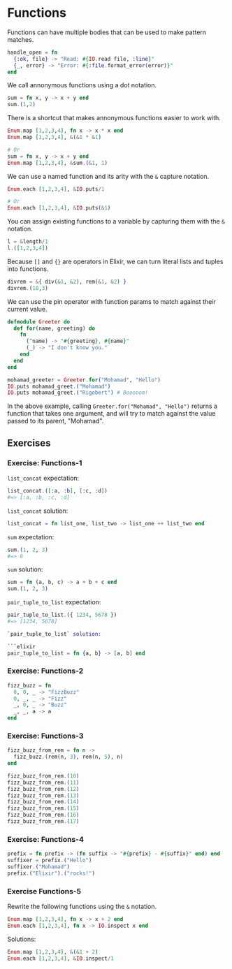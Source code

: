 # Functions

Functions can have multiple bodies that can be used to make pattern matches.

```elixir
handle_open = fn
  {:ok, file} -> "Read: #{IO.read file, :line}"
  {_, error} -> "Error: #{:file.format_error(error)}"
end
```

We call annonymous functions using a dot notation.

```elixir
sum = fn x, y -> x + y end
sum.(1,2)
```

There is a shortcut that makes annonymous functions easier to work with.

```elixir
Enum.map [1,2,3,4], fn x -> x * x end
Enum.map [1,2,3,4], &(&1 * &1)

# Or
sum = fn x, y -> x + y end
Enum.map [1,2,3,4], &sum.(&1, 1)
```
We can use a named function and its arity with the `&` capture notation.

```elixir
Enum.each [1,2,3,4], &IO.puts/1

# Or
Enum.each [1,2,3,4], &IO.puts(&1)
```

You can assign existing functions to a variable by capturing them with the `&` notation.

```elixir
l = &length/1
l.([1,2,3,4])
```

Because `[]` and `{}` are operators in Elixir, we can turn literal lists and tuples into functions.

```elixir
divrem = &{ div(&1, &2), rem(&1, &2) }
divrem.(10,3)
```

We can use the pin operator with function params to match against their current value.

```elixir
defmodule Greeter do
  def for(name, greeting) do
    fn
      (^name) -> "#{greeting}, #{name}"
      (_) -> "I don't know you."
    end
  end
end

mohamad_greeter = Greeter.for("Mohamad", "Hello")
IO.puts mohamad_greet.("Mohamad")
IO.puts mohamad_greet.("Rigobert") # Booooom!
```

In the above example, calling `Greeter.for("Mohamad", "Hello")` returns a function that takes one argument, and will try to match against the value passed to its parent, "Mohamad".

## Exercises

### Exercise: Functions-1

`list_concat` expectation:

```elixir
list_concat.([:a, :b], [:c, :d])
#=> [:a, :b, :c, :d]
```

`list_concat` solution:

```elixir
list_concat = fn list_one, list_two -> list_one ++ list_two end
```

`sum` expectation:

```elixir
sum.(1, 2, 3)
#=> 6
```

`sum` solution:

```elixir
sum = fn (a, b, c) -> a + b + c end
sum.(1, 2, 3)
```

`pair_tuple_to_list` expectation:

```elixir
pair_tuple_to_list.({ 1234, 5678 })
#=> [1234, 5678]

`pair_tuple_to_list` solution:

```elixir
pair_tuple_to_list = fn {a, b} -> [a, b] end
```

### Exercise: Functions-2

```elixir
fizz_buzz = fn
  0, 0, _ -> "FizzBuzz"
  0, _, _ -> "Fizz"
  _, 0, _ -> "Buzz"
  _, _, a -> a
end
```

### Exercise: Functions-3

```elixir
fizz_buzz_from_rem = fn n ->
  fizz_buzz.(rem(n, 3), rem(n, 5), n)
end

fizz_buzz_from_rem.(10)
fizz_buzz_from_rem.(11)
fizz_buzz_from_rem.(12)
fizz_buzz_from_rem.(13)
fizz_buzz_from_rem.(14)
fizz_buzz_from_rem.(15)
fizz_buzz_from_rem.(16)
fizz_buzz_from_rem.(17)
```

### Exercise: Functions-4

```elixir
prefix = fn prefix -> (fn suffix -> "#{prefix} - #{suffix}" end) end
suffixer = prefix.("Hello")
suffixer.("Mohamad")
prefix.("Elixir").("rocks!")
```

### Exercise Functions-5

Rewrite the following functions using the `&` notation.

```elixir
Enum.map [1,2,3,4], fn x -> x + 2 end
Enum.each [1,2,3,4], fn x -> IO.inspect x end
```

Solutions:

```elixir
Enum.map [1,2,3,4], &(&1 + 2)
Enum.each [1,2,3,4], &IO.inspect/1
```

